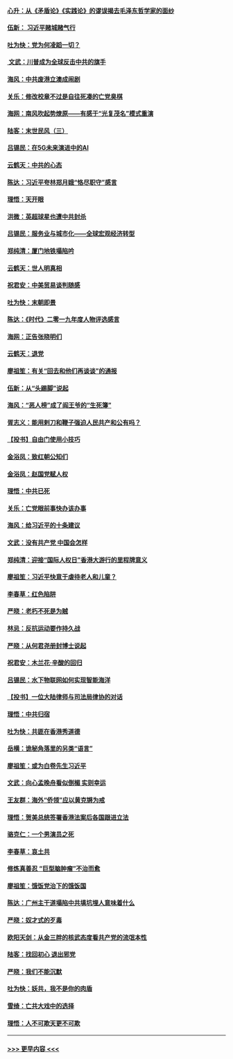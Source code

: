 #### [心升：从《矛盾论》《实践论》的谬误揭去毛泽东哲学家的面纱](../pages/nsc993/n11736962.md?t=12212022) 
#### [伍新： 习近平赌城赌气行](../pages/nsc993/n11736929.md?t=12212022) 
#### [吐为快：党为何凌蹈一切？](../pages/nsc993/n11736915.md?t=12212022) 
#### [ 文武：川普成为全球反击中共的旗手](../pages/nsc993/n11736882.md?t=12212022) 
#### [海风：中共废港立澳成闹剧](../pages/nsc993/n11735857.md?t=12212022) 
#### [关乐：修改校章不过是自往死凑的亡党臭棋](../pages/nsc993/n11735097.md?t=12212022) 
#### [海网：南风吹起势燎原——有感于“光复茂名”模式重演](../pages/nsc993/n11732308.md?t=12212022) 
#### [陆客：末世民风（三）](../pages/nsc993/n11732211.md?t=12212022) 
#### [吕锡民：在5G未来演进中的AI](../pages/nsc993/n11730010.md?t=12212022) 
#### [云鹤天：中共的心态](../pages/nsc993/n11729906.md?t=12212022) 
#### [陈达：习近平夸林郑月娥“恪尽职守”感言](../pages/nsc993/n11729881.md?t=12212022) 
#### [理悟：天开眼](../pages/nsc993/n11729699.md?t=12212022) 
#### [洪微：英超球星也遭中共封杀](../pages/nsc993/n11727243.md?t=12212022) 
#### [吕锡民：服务业与城市化——全球宏观经济转型](../pages/nsc993/n11725845.md?t=12212022) 
#### [郑纯清：厦门地铁塌陷吟](../pages/nsc993/n11725813.md?t=12212022) 
#### [云鹤天：世人明真相](../pages/nsc993/n11725621.md?t=12212022) 
#### [祝君安：中美贸易谈判随感](../pages/nsc993/n11725609.md?t=12212022) 
#### [吐为快：末朝即景](../pages/nsc993/n11723365.md?t=12212022) 
#### [陈达：《时代》二零一九年度人物评选感言](../pages/nsc993/n11723337.md?t=12212022) 
#### [海网：正告张晓明们](../pages/nsc993/n11723228.md?t=12212022) 
#### [云鹤天：退党](../pages/nsc993/n11723056.md?t=12212022) 
#### [廖祖笙：有关“回去和他们再谈谈”的通报](../pages/nsc993/n11722442.md?t=12212022) 
#### [伍新：从“头踢脚”说起](../pages/nsc993/n11722429.md?t=12212022) 
#### [海风：“恶人榜”成了阎王爷的“生死簿”](../pages/nsc993/n11722272.md?t=12212022) 
#### [胥志义：能用剌刀和鞭子强迫人民共产和公有吗？](../pages/nsc993/n11720569.md?t=12212022) 
#### [【投书】自由门使用小技巧](../pages/nsc993/n11720180.md?t=12212022) 
#### [金浴凤：致红朝公知们](../pages/nsc993/n11720563.md?t=12212022) 
#### [金浴凤：赵国党赋人权](../pages/nsc993/n11720533.md?t=12212022) 
#### [理悟：中共已死](../pages/nsc993/n11720233.md?t=12212022) 
#### [关乐：亡党眼前事快办该办事](../pages/nsc993/n11719160.md?t=12212022) 
#### [海风：给习近平的十条建议](../pages/nsc993/n11717616.md?t=12212022) 
#### [文武：没有共产党 中国会怎样](../pages/nsc993/n11717584.md?t=12212022) 
#### [郑纯清：迎接“国际人权日”香港大游行的里程牌意义](../pages/nsc993/n11717417.md?t=12212022) 
#### [廖祖笙：习近平快意于虐待老人和儿童？](../pages/nsc993/n11715313.md?t=12212022) 
#### [李春草：红色陷阱](../pages/nsc993/n11715029.md?t=12212022) 
#### [严晓：老朽不死是为贼](../pages/nsc993/n11712910.md?t=12212022) 
#### [林忌：反抗运动要作持久战](../pages/nsc993/n11712623.md?t=12212022) 
#### [严晓：从何君尧册封博士说起](../pages/nsc993/n11712465.md?t=12212022) 
#### [祝君安：木兰花·辛酸的回归](../pages/nsc993/n11712381.md?t=12212022) 
#### [吕锡民：水下物联网如何实现智能海洋](../pages/nsc993/n11711158.md?t=12212022) 
#### [【投书】一位大陆律师与司法局律协的对话](../pages/nsc993/n11709675.md?t=12212022) 
#### [理悟：中共归宿](../pages/nsc993/n11710059.md?t=12212022) 
#### [吐为快：共匪在香港秀道德](../pages/nsc993/n11709979.md?t=12212022) 
#### [岳横：诡秘角落里的另类“语言”](../pages/nsc993/n11709792.md?t=12212022) 
#### [廖祖笙：或为白卷先生习近平](../pages/nsc993/n11708330.md?t=12212022) 
#### [文武：向心孟晚舟看似倒楣 实则幸运](../pages/nsc993/n11708236.md?t=12212022) 
#### [王友群：海外“侨领”应以黄克锵为戒](../pages/nsc993/n11706176.md?t=12212022) 
#### [理悟：贺美总统签署香港法案后各国跟进立法](../pages/nsc993/n11706853.md?t=12212022) 
#### [骆克仁：一个男演员之死](../pages/nsc993/n11706677.md?t=12212022) 
#### [李春草：哀土共](../pages/nsc993/n11706255.md?t=12212022) 
#### [修炼真善忍 “巨型脑肿瘤”不治而愈](../pages/nsc993/n11705340.md?t=12212022) 
#### [廖祖笙：饿饭党治下的饿饭国](../pages/nsc993/n11705085.md?t=12212022) 
#### [陈达：广州主干道塌陷中共填坑埋人意味着什么](../pages/nsc993/n11705046.md?t=12212022) 
#### [严晓：奴才式的歹毒](../pages/nsc993/n11704826.md?t=12212022) 
#### [欧阳天剑：从金三胖的核武态度看共产党的流氓本性](../pages/nsc993/n11702238.md?t=12212022) 
#### [陆客：找回初心 退出邪党](../pages/nsc993/n11702213.md?t=12212022) 
#### [严晓：我们不能沉默](../pages/nsc993/n11702110.md?t=12212022) 
#### [吐为快：妖共，我不是你的肉盾](../pages/nsc993/n11701366.md?t=12212022) 
#### [雪绮：亡共大戏中的选择](../pages/nsc993/n11699922.md?t=12212022) 
#### [理悟：人不可欺天更不可欺](../pages/nsc993/n11699657.md?t=12212022) 

----
#### [ >>> 更早内容 <<< ](../indexes/nsc993-earlier.md)
